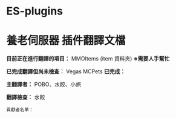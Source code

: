 # ES-plugins
# 養老伺服器 插件翻譯文檔

**目前正在進行翻譯的項目：** MMOItems (item 資料夾) **※需要人手幫忙**

**已完成翻譯但尚未檢查：** Vegas 
                         MCPets
**已完成：**                  

**主翻譯者：** POBO、水餃、小旅

**翻譯檢查：** 水餃


```
貢獻者名單：

```
